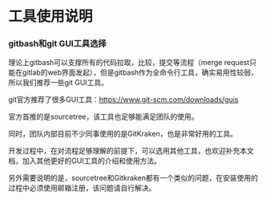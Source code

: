 # 工具使用说明

### gitbash和git GUI工具选择

理论上gitbash可以支撑所有的代码拉取，比较，提交等流程（merge request只能在gitlab的web界面发起），但是gitbash作为全命令行工具，确实易用性较弱，所以我们推荐一些git GUI工具。

git官方推荐了很多GUI工具：https://www.git-scm.com/downloads/guis

官方首推的是sourcetree，该工具也足够能满足团队的使用。

同时，团队内部目前不少同事使用的是GitKraken，也是非常好用的工具。

开发过程中，在对流程足够理解的前提下，可以选用其他工具，也欢迎补充本文档，加入其他更好的GUI工具的介绍和使用方法。

另外需要说明的是，sourcetree和Gitkraken都有一个类似的问题，在安装使用的过程中必须使用邮箱注册，该问题请自行解决。

